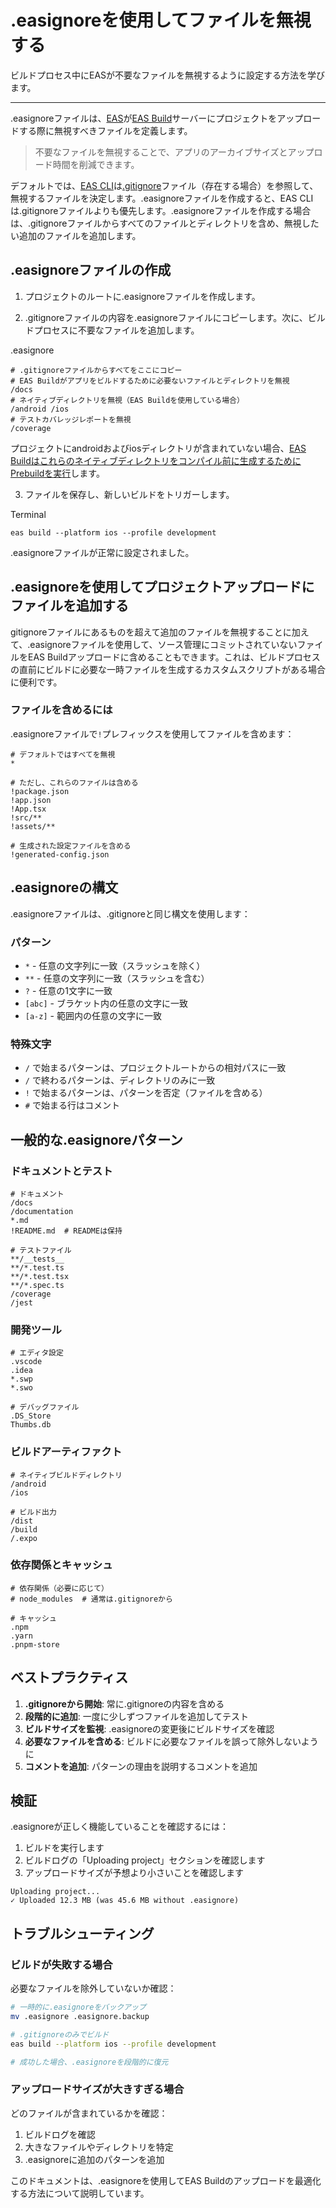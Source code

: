 # .easignoreを使用してファイルを無視する

ビルドプロセス中にEASが不要なファイルを無視するように設定する方法を学びます。

---

.easignoreファイルは、[EAS](https://expo.dev/eas)が[EAS Build](/build/introduction)サーバーにプロジェクトをアップロードする際に無視すべきファイルを定義します。

> 不要なファイルを無視することで、アプリのアーカイブサイズとアップロード時間を削減できます。

デフォルトでは、[EAS CLI](/build/setup#install-the-latest-eas-cli)は[.gitignore](https://git-scm.com/docs/gitignore)ファイル（存在する場合）を参照して、無視するファイルを決定します。.easignoreファイルを作成すると、EAS CLIは.gitignoreファイルよりも優先します。.easignoreファイルを作成する場合は、.gitignoreファイルからすべてのファイルとディレクトリを含め、無視したい追加のファイルを追加します。

## .easignoreファイルの作成

1. プロジェクトのルートに.easignoreファイルを作成します。

2. .gitignoreファイルの内容を.easignoreファイルにコピーします。次に、ビルドプロセスに不要なファイルを追加します。

.easignore
```
# .gitignoreファイルからすべてをここにコピー
# EAS Buildがアプリをビルドするために必要ないファイルとディレクトリを無視
/docs
# ネイティブディレクトリを無視（EAS Buildを使用している場合）
/android /ios
# テストカバレッジレポートを無視
/coverage
```

プロジェクトにandroidおよびiosディレクトリが含まれていない場合、[EAS Buildはこれらのネイティブディレクトリをコンパイル前に生成するためにPrebuildを実行](/workflow/prebuild#usage-with-eas-build)します。

3. ファイルを保存し、新しいビルドをトリガーします。

Terminal
```
eas build --platform ios --profile development
```

.easignoreファイルが正常に設定されました。

## .easignoreを使用してプロジェクトアップロードにファイルを追加する

gitignoreファイルにあるものを超えて追加のファイルを無視することに加えて、.easignoreファイルを使用して、ソース管理にコミットされていないファイルをEAS Buildアップロードに含めることもできます。これは、ビルドプロセスの直前にビルドに必要な一時ファイルを生成するカスタムスクリプトがある場合に便利です。

### ファイルを含めるには

.easignoreファイルで`!`プレフィックスを使用してファイルを含めます：

```
# デフォルトではすべてを無視
*

# ただし、これらのファイルは含める
!package.json
!app.json
!App.tsx
!src/**
!assets/**

# 生成された設定ファイルを含める
!generated-config.json
```

## .easignoreの構文

.easignoreファイルは、.gitignoreと同じ構文を使用します：

### パターン

- `*` - 任意の文字列に一致（スラッシュを除く）
- `**` - 任意の文字列に一致（スラッシュを含む）
- `?` - 任意の1文字に一致
- `[abc]` - ブラケット内の任意の文字に一致
- `[a-z]` - 範囲内の任意の文字に一致

### 特殊文字

- `/` で始まるパターンは、プロジェクトルートからの相対パスに一致
- `/` で終わるパターンは、ディレクトリのみに一致
- `!` で始まるパターンは、パターンを否定（ファイルを含める）
- `#` で始まる行はコメント

## 一般的な.easignoreパターン

### ドキュメントとテスト

```
# ドキュメント
/docs
/documentation
*.md
!README.md  # READMEは保持

# テストファイル
**/__tests__
**/*.test.ts
**/*.test.tsx
**/*.spec.ts
/coverage
/jest
```

### 開発ツール

```
# エディタ設定
.vscode
.idea
*.swp
*.swo

# デバッグファイル
.DS_Store
Thumbs.db
```

### ビルドアーティファクト

```
# ネイティブビルドディレクトリ
/android
/ios

# ビルド出力
/dist
/build
/.expo
```

### 依存関係とキャッシュ

```
# 依存関係（必要に応じて）
# node_modules  # 通常は.gitignoreから

# キャッシュ
.npm
.yarn
.pnpm-store
```

## ベストプラクティス

1. **.gitignoreから開始**: 常に.gitignoreの内容を含める
2. **段階的に追加**: 一度に少しずつファイルを追加してテスト
3. **ビルドサイズを監視**: .easignoreの変更後にビルドサイズを確認
4. **必要なファイルを含める**: ビルドに必要なファイルを誤って除外しないように
5. **コメントを追加**: パターンの理由を説明するコメントを追加

## 検証

.easignoreが正しく機能していることを確認するには：

1. ビルドを実行します
2. ビルドログの「Uploading project」セクションを確認します
3. アップロードサイズが予想より小さいことを確認します

```
Uploading project...
✓ Uploaded 12.3 MB (was 45.6 MB without .easignore)
```

## トラブルシューティング

### ビルドが失敗する場合

必要なファイルを除外していないか確認：

```bash
# 一時的に.easignoreをバックアップ
mv .easignore .easignore.backup

# .gitignoreのみでビルド
eas build --platform ios --profile development

# 成功した場合、.easignoreを段階的に復元
```

### アップロードサイズが大きすぎる場合

どのファイルが含まれているかを確認：

1. ビルドログを確認
2. 大きなファイルやディレクトリを特定
3. .easignoreに追加のパターンを追加

このドキュメントは、.easignoreを使用してEAS Buildのアップロードを最適化する方法について説明しています。
